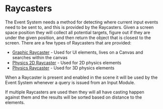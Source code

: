 # Raycasters

The Event System needs a method for detecting where current input events need to be sent to, and this is provided by the
Raycasters. Given a screen space position they will collect all potential targets, figure out if they are under the
given position, and then return the object that is closest to the screen. There are a few types of Raycasters that are
provided:

- [Graphic Raycaster](script-GraphicRaycaster.md) - Used for UI elements, lives on a Canvas and searches within the
  canvas
- [Physics 2D Raycaster](script-Physics2DRaycaster.md) - Used for 2D physics elements
- [Physics Raycaster](script-PhysicsRaycaster.md) - Used for 3D physics elements

When a Raycaster is present and enabled in the scene it will be used by the Event System whenever a query is issued from
an Input Module.

If multiple Raycasters are used then they will all have casting happen against them and the results will be sorted based
on distance to the elements.
